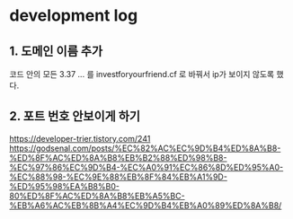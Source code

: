 # development log

## 1. 도메인 이름 추가

코드 안의 모든 3.37 ... 를 investforyourfriend.cf 로 바꿔서 ip가 보이지 않도록 했다.

## 2. 포트 번호 안보이게 하기

https://developer-trier.tistory.com/241
https://godsenal.com/posts/%EC%82%AC%EC%9D%B4%ED%8A%B8-%ED%8F%AC%ED%8A%B8%EB%B2%88%ED%98%B8-%EC%97%86%EC%9D%B4-%EC%A0%91%EC%86%8D%ED%95%A0-%EC%88%98-%EC%9E%88%EB%8F%84%EB%A1%9D-%ED%95%98%EA%B8%B0-80%ED%8F%AC%ED%8A%B8%EB%A5%BC-%EB%A6%AC%EB%8B%A4%EC%9D%B4%EB%A0%89%ED%8A%B8/
